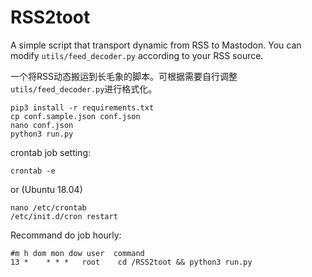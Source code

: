 # RSS2toot

A simple script that transport dynamic from RSS to Mastodon. You can modify `utils/feed_decoder.py` according to your RSS source.

一个将RSS动态搬运到长毛象的脚本。可根据需要自行调整`utils/feed_decoder.py`进行格式化。




```
pip3 install -r requirements.txt
cp conf.sample.json conf.json
nano conf.json
python3 run.py
```

crontab job setting:
```
crontab -e
```
or (Ubuntu 18.04)
```
nano /etc/crontab
/etc/init.d/cron restart
```

Recommand do job hourly:
```
#m h dom mon dow user  command
13 *    * * *   root    cd /RSS2toot && python3 run.py
```
